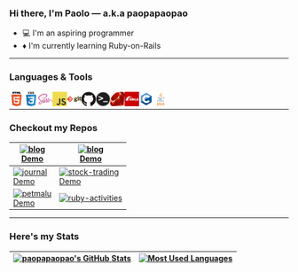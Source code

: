 ### Hi there, I'm Paolo — a.k.a paopapaopao

-   💻 I'm an aspiring programmer
-   ♦️ I'm currently learning Ruby-on-Rails

---

### Languages & Tools

<img align="left" alt="HTML5" width="26px" src="https://raw.githubusercontent.com/github/explore/80688e429a7d4ef2fca1e82350fe8e3517d3494d/topics/html/html.png"/>
<img align="left" alt="CSS3" width="26px" src="https://raw.githubusercontent.com/github/explore/80688e429a7d4ef2fca1e82350fe8e3517d3494d/topics/css/css.png"/>
<img align="left" alt="Sass" width="26px" src="https://raw.githubusercontent.com/github/explore/80688e429a7d4ef2fca1e82350fe8e3517d3494d/topics/sass/sass.png"/>
<img align="left" alt="JavaScript" width="26px" src="https://raw.githubusercontent.com/github/explore/80688e429a7d4ef2fca1e82350fe8e3517d3494d/topics/javascript/javascript.png"/>
<img align="left" alt="Git" width="26px" src="https://raw.githubusercontent.com/github/explore/80688e429a7d4ef2fca1e82350fe8e3517d3494d/topics/git/git.png"/>
<img align="left" alt="GitHub" width="26px" src="https://raw.githubusercontent.com/github/explore/78df643247d429f6cc873026c0622819ad797942/topics/github/github.png"/>
<img align="left" alt="Terminal" width="26px" src="https://raw.githubusercontent.com/github/explore/80688e429a7d4ef2fca1e82350fe8e3517d3494d/topics/terminal/terminal.png"/>
<img align="left" alt="Ruby" width="26px" src="https://raw.githubusercontent.com/github/explore/80688e429a7d4ef2fca1e82350fe8e3517d3494d/topics/ruby/ruby.png"/>
<img align="left" alt="Rails" width="26px" src="https://raw.githubusercontent.com/github/explore/80688e429a7d4ef2fca1e82350fe8e3517d3494d/topics/rails/rails.png"/>
<img align="left" alt="C" width="26px" src="https://raw.githubusercontent.com/github/explore/80688e429a7d4ef2fca1e82350fe8e3517d3494d/topics/c/c.png"/>
<img align="left" alt="Java" width="26px" src="https://raw.githubusercontent.com/github/explore/80688e429a7d4ef2fca1e82350fe8e3517d3494d/topics/java/java.png"/>

<br>

---

### Checkout my Repos

| [![blog](https://github-readme-stats.vercel.app/api/pin?username=paopapaopao&repo=blog&show_owner=true&theme=dark)](https://github.com/paopapaopao/blog)<br> [Demo](https://pao-blog.herokuapp.com) | [![blog](https://github-readme-stats.vercel.app/api/pin?username=paopapaopao&repo=blog&show_owner=true&theme=dark)](https://github.com/paopapaopao/blog)<br> [Demo](https://pao-blog.herokuapp.com) |
| --- | --- |
| [![journal](https://github-readme-stats.vercel.app/api/pin?username=paopapaopao&repo=journal&show_owner=true&theme=dark)](https://github.com/paopapaopao/journal)<br> [Demo](https://pao-journal.herokuapp.com) | [![stock-trading](https://github-readme-stats.vercel.app/api/pin?username=paopapaopao&repo=stock-trading&show_owner=true&theme=dark)](https://github.com/paopapaopao/stock-trading)<br> [Demo](https://pao-stock-trading.herokuapp.com) |
| [![petmalu](https://github-readme-stats.vercel.app/api/pin?username=paopapaopao&repo=petmalu&show_owner=true&theme=dark)](https://github.com/paopapaopao/petmalu)<br> [Demo](https://petmalu-app.herokuapp.com) | [![ruby-activities](https://github-readme-stats.vercel.app/api/pin?username=paopapaopao&repo=ruby-activities&show_owner=true&theme=dark)](https://github.com/paopapaopao/ruby-activities) |

---

### Here's my Stats

| [![paopapaopao's GitHub Stats](https://github-readme-stats.vercel.app/api?username=paopapaopao&count_private=true&show_icons=true&disable_animations=false&theme=github_dark)](https://github.com/paopapaopao/github-readme-stats) | [![Most Used Languages](https://github-readme-stats.vercel.app/api/top-langs/?username=paopapaopao&langs_count=10&layout=compact&card_width=445&theme=github_dark)](https://github.com/paopapaopao/github-readme-stats) |
| --- | --- |
